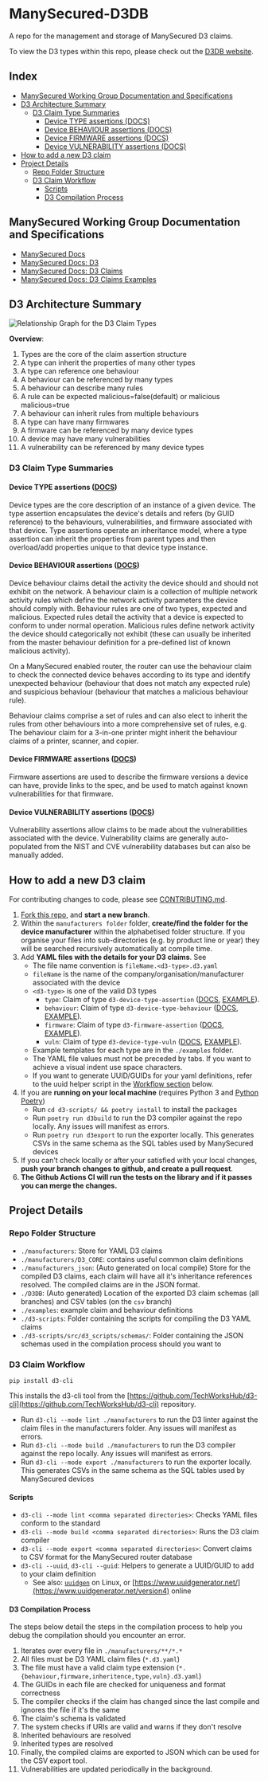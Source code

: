 # ManySecured-D3DB <!-- omit in toc -->

A repo for the management and storage of ManySecured D3 claims.

To view the D3 types within this repo, please check out the [D3DB website](https://techworkshub.github.io/ManySecured-D3DB).

## Index <!-- omit in toc -->

- [ManySecured Working Group Documentation and Specifications](#manysecured-working-group-documentation-and-specifications)
- [D3 Architecture Summary](#d3-architecture-summary)
  - [D3 Claim Type Summaries](#d3-claim-type-summaries)
    - [Device TYPE assertions (DOCS)](#device-type-assertions-docs)
    - [Device BEHAVIOUR assertions (DOCS)](#device-behaviour-assertions-docs)
    - [Device FIRMWARE assertions (DOCS)](#device-firmware-assertions-docs)
    - [Device VULNERABILITY assertions (DOCS)](#device-vulnerability-assertions-docs)
- [How to add a new D3 claim](#how-to-add-a-new-d3-claim)
- [Project Details](#project-details)
  - [Repo Folder Structure](#repo-folder-structure)
  - [D3 Claim Workflow](#d3-claim-workflow)
    - [Scripts](#scripts)
    - [D3 Compilation Process](#d3-compilation-process)

## ManySecured Working Group Documentation and Specifications

- [ManySecured Docs](https://specs.manysecured.net/)
- [ManySecured Docs: D3](https://specs.manysecured.net/d3)
- [ManySecured Docs: D3 Claims](https://specs.manysecured.net/d3/D3%20claims)
- [ManySecured Docs: D3 Claims Examples](https://specs.manysecured.net/d3/D3%20claim%20examples)

## D3 Architecture Summary

![Relationship Graph for the D3 Claim Types](https://specs.manysecured.net/assets/images/D3-claim-dep-graph-96f91e185abcfdffb986e2410386fba1.svg)

**Overview**:
1. Types are the core of the claim assertion structure
2. A type can inherit the properties of many other types
3. A type can reference one behaviour
4. A behaviour can be referenced by many types
5. A behaviour can describe many rules
6. A rule can be expected malicious=false(default) or malicious malicious=true
7. A behaviour can inherit rules from multiple behaviours
8. A type can have many firmwares
9. A firmware can be referenced by many device types
10. A device may have many vulnerabilities
11. A vulnerability can be referenced by many device types

### D3 Claim Type Summaries

#### Device TYPE assertions ([DOCS](https://specs.manysecured.net/d3/D3%20claim%20examples#device-type-assertion))

Device types are the core description of an instance of a given device. The type assertion encapsulates the device's details and refers (by GUID reference) to the behaviours, vulnerabilities, and firmware associated with that device. Type assertions operate an inheritance model, where a type assertion can inherit the properties from parent types and then overload/add properties unique to that device type instance.

#### Device BEHAVIOUR assertions ([DOCS](https://specs.manysecured.net/d3/D3%20claim%20examples#device-behaviour-assertion))

Device behaviour claims detail the activity the device should and should not exhibit on the network. A behaviour claim is a collection of multiple network activity rules which define the network activity parameters the device should comply with. Behaviour rules are one of two types, expected and malicious. Expected rules detail the activity that a device is expected to conform to under normal operation. Malicious rules define network activity the device should categorically not exhibit (these can usually be inherited from the master behaviour definition for a pre-defined list of known malicious activity).

On a ManySecured enabled router, the router can use the behaviour claim to check the connected device behaves according to its type and identify unexpected behaviour (behaviour that does not match any expected rule) and suspicious behaviour (behaviour that matches a malicious behaviour rule).

Behaviour claims comprise a set of rules and can also elect to inherit the rules from other behaviours into a more comprehensive set of rules, e.g. The behaviour claim for a 3-in-one printer might inherit the behaviour claims of a printer, scanner, and copier.

#### Device FIRMWARE assertions ([DOCS](https://specs.manysecured.net/d3/D3%20claim%20examples#device-firmware-assertions))

Firmware assertions are used to describe the firmware versions a device can have, provide links to the spec, and be used to match against known vulnerabilities for that firmware.

#### Device VULNERABILITY assertions ([DOCS](https://specs.manysecured.net/d3/D3%20claim%20examples#device-vulnerability-assertion))

Vulnerability assertions allow claims to be made about the vulnerabilities associated with the device. Vulnerability claims are generally auto-populated from the NIST and CVE vulnerability databases but can also be manually added.

## How to add a new D3 claim

For contributing changes to code, please see [CONTRIBUTING.md](./CONTRIBUTING.md).

1. [Fork this repo](https://github.com/TechWorksHub/ManySecured-D3DB/fork), and **start a new branch**.
2. Within the `manufacturers folder` folder, **create/find the folder for the device manufacturer** within the alphabetised folder structure. If you organise your files into sub-directories (e.g. by product line or year) they will be searched recursively automatically at compile time.
3. Add **YAML files with the details for your D3 claims**. See
    - The file name convention is `fileName.<d3-type>.d3.yaml`
    - `fileName` is the name of the company/organisation/manufacturer associated with the device
    - `<d3-type>` is one of the valid D3 types
        - `type`: Claim of type `d3-device-type-assertion` ([DOCS](https://specs.manysecured.net/d3/D3%20claim%20examples#device-type-assertion), [EXAMPLE](./examples/type-template.type.d3.yaml)).
        - `behaviour`: Claim of type `d3-device-type-behaviour` ([DOCS](https://specs.manysecured.net/d3/D3%20claim%20examples#device-behaviour-assertion), [EXAMPLE](./examples/behaviour-template.behaviour.d3.yaml)).
        - `firmware`: Claim of type `d3-firmware-assertion` ([DOCS](https://specs.manysecured.net/d3/D3%20claim%20examples#device-firmware-assertions), [EXAMPLE](./examples/firmware-template.firmware.d3.yaml)).
        - `vuln`: Claim of type `d3-device-type-vuln` ([DOCS](https://specs.manysecured.net/d3/D3%20claim%20examples#device-vulnerability-assertion), [EXAMPLE](./examples/vulnerability-template.vuln.d3.yaml)).
    - Example templates for each type are in the `./examples` folder.
    - The YAML file values must not be preceded by tabs. If you want to achieve a visual indent use space characters.
    - If you want to generate UUID/GUIDs for your yaml definitions, refer to the uuid helper script in the [Workflow section](#workflow) below.
4. If you are **running on your local machine** (requires Python 3 and [Python Poetry](https://python-poetry.org/))
    - Run `cd d3-scripts/ && poetry install` to install the packages
    - Run `poetry run d3build` to run the D3 compiler against the repo locally. Any issues will manifest as errors.
    - Run `poetry run d3export` to run the exporter locally. This generates CSVs in the same schema as the SQL tables used by ManySecured devices
5. If you can't check locally or after your satisfied with your local changes, **push your branch changes to github, and create a pull request**.
6. **The Github Actions CI will run the tests on the library and if it passes you can merge the changes.**

## Project Details

### Repo Folder Structure
- `./manufacturers`: Store for YAML D3 claims
- `./manufacturers/D3_CORE`: contains useful common claim definitions
- `./manufacturers_json`: (Auto generated on local compile) Store for the compiled D3 claims, each claim will have all it's inheritance references resolved. The compiled claims are in the JSON format.
- `./D3DB`: (Auto generated) Location of the exported D3 claim schemas (all branches) and CSV tables (on the `csv` branch)
- `./examples`: example claim and behaviour definitions
- `./d3-scripts`: Folder containing the scripts for compiling the D3 YAML claims
- `./d3-scripts/src/d3_scripts/schemas/`: Folder containing the JSON schemas used in the compilation process should you want to

### D3 Claim Workflow

`pip install d3-cli`

This installs the d3-cli tool from the [https://github.com/TechWorksHub/d3-cli](https://github.com/TechWorksHub/d3-cli) repository.
- Run `d3-cli --mode lint ./manufacturers` to run the D3 linter against the claim files in the manufacturers folder. Any issues will manifest as errors.
- Run `d3-cli --mode build ./manufacturers` to run the D3 compiler against the repo locally. Any issues will manifest as errors.
- Run `d3-cli --mode export ./manufacturers` to run the exporter locally. This generates CSVs in the same schema as the SQL tables used by ManySecured devices

#### Scripts

- `d3-cli --mode lint <comma separated directories>`: Checks YAML files conform to the standard
- `d3-cli --mode build <comma separated directories>`: Runs the D3 claim compiler
- `d3-cli --mode export <comma separated directories>`: Convert claims to CSV format for the ManySecured router database
- `d3-cli --uuid`, `d3-cli --guid`: Helpers to generate a UUID/GUID to add to your claim definition
    - See also: [`uuidgen`](https://man7.org/linux/man-pages/man1/uuidgen.1.html) on Linux, or [https://www.uuidgenerator.net/](https://www.uuidgenerator.net/version4) online

#### D3 Compilation Process

The steps below detail the steps in the compilation process to help you
debug the compilation should you encounter an error.
1. Iterates over every file in `./manufacturers/**/*.*`
2. All files must be D3 YAML claim files (`*.d3.yaml`)
3. The file must have a valid claim type extension (`*.{behaviour,firmware,inheritence,type,vuln}.d3.yaml`)
4. The GUIDs in each file are checked for uniqueness and format correctness
5. The compiler checks if the claim has changed since the last compile and ignores the file if it's the same
6. The claim's schema is validated
7. The system checks if URIs are valid and warns if they don't resolve
8. Inherited behaviours are resolved
9. Inherited types are resolved
10. Finally, the compiled claims are exported to JSON which can be used for the CSV export tool.
11. Vulnerabilities are updated periodically in the background.
